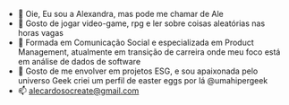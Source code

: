 - 👋 Oie, Eu sou a Alexandra, mas pode me chamar de Ale
- 👀 Gosto de jogar video-game, rpg e ler sobre coisas aleatórias nas horas vagas
- 🌱 Formada em Comunicação Social e especializada em Product Management, atualmente em transição de carreira onde meu foco está em análise de dados de software
- 💞️ Gosto de me envolver em projetos ESG, e sou apaixonada pelo universo Geek criei um perfil de easter eggs por lá @umahipergeek
- 📫 alecardosocreate@gmail.com 

<!---
Alecardosocreate/Alecardosocreate is a ✨ special ✨ repository because its `README.md` (this file) appears on your GitHub profile.
You can click the Preview link to take a look at your changes.
--->
